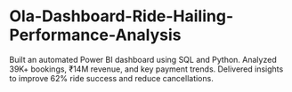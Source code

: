 # Ola-Dashboard-Ride-Hailing-Performance-Analysis
Built an automated Power BI dashboard using SQL and Python. Analyzed 39K+ bookings, ₹14M revenue, and key payment trends. Delivered insights to improve 62% ride success and reduce cancellations.
